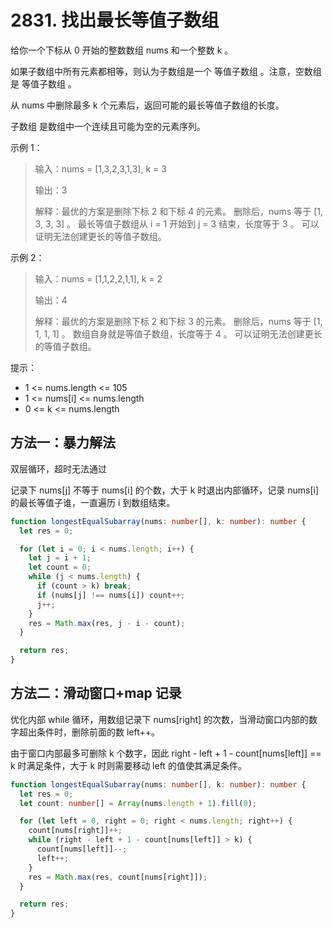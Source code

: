 # 2831. 找出最长等值子数组

给你一个下标从 0 开始的整数数组 nums 和一个整数 k 。

如果子数组中所有元素都相等，则认为子数组是一个 等值子数组 。注意，空数组是 等值子数组 。

从 nums 中删除最多 k 个元素后，返回可能的最长等值子数组的长度。

子数组 是数组中一个连续且可能为空的元素序列。

示例 1：

> 输入：nums = [1,3,2,3,1,3], k = 3
>
> 输出：3
>
> 解释：最优的方案是删除下标 2 和下标 4 的元素。
> 删除后，nums 等于 [1, 3, 3, 3] 。
> 最长等值子数组从 i = 1 开始到 j = 3 结束，长度等于 3 。
> 可以证明无法创建更长的等值子数组。

示例 2：

> 输入：nums = [1,1,2,2,1,1], k = 2
>
> 输出：4
>
> 解释：最优的方案是删除下标 2 和下标 3 的元素。
> 删除后，nums 等于 [1, 1, 1, 1] 。
> 数组自身就是等值子数组，长度等于 4 。
> 可以证明无法创建更长的等值子数组。

提示：

- 1 <= nums.length <= 105
- 1 <= nums[i] <= nums.length
- 0 <= k <= nums.length

## 方法一：暴力解法

双层循环，超时无法通过

记录下 nums[j] 不等于 nums[i] 的个数，大于 k 时退出内部循环，记录 nums[i]的最长等值子谁，一直遍历 i 到数组结束。

```ts
function longestEqualSubarray(nums: number[], k: number): number {
  let res = 0;

  for (let i = 0; i < nums.length; i++) {
    let j = i + 1;
    let count = 0;
    while (j < nums.length) {
      if (count > k) break;
      if (nums[j] !== nums[i]) count++;
      j++;
    }
    res = Math.max(res, j - i - count);
  }

  return res;
}
```

## 方法二：滑动窗口+map 记录

优化内部 while 循环，用数组记录下 nums[right] 的次数，当滑动窗口内部的数字超出条件时，删除前面的数 left++。

由于窗口内部最多可删除 k 个数字，因此 right - left + 1 - count[nums[left]] == k 时满足条件，大于 k 时则需要移动 left 的值使其满足条件。

```ts
function longestEqualSubarray(nums: number[], k: number): number {
  let res = 0;
  let count: number[] = Array(nums.length + 1).fill(0);

  for (let left = 0, right = 0; right < nums.length; right++) {
    count[nums[right]]++;
    while (right - left + 1 - count[nums[left]] > k) {
      count[nums[left]]--;
      left++;
    }
    res = Math.max(res, count[nums[right]]);
  }

  return res;
}
```
